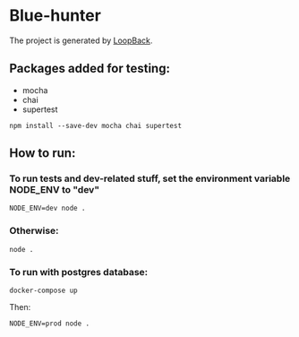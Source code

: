 # Blue-hunter

The project is generated by [LoopBack](http://loopback.io).

## Packages added for testing:
- mocha
- chai
- supertest

`npm install --save-dev mocha chai supertest`

## How to run:

### To run tests and dev-related stuff, set the environment variable NODE_ENV to "dev"

`NODE_ENV=dev node .`

### Otherwise:

`node .`

### To run with postgres database:

`docker-compose up`

Then:

`NODE_ENV=prod node .`
